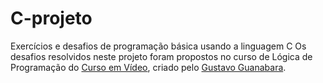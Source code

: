 # C-projeto
 Exercícios e desafios de programação básica usando a linguagem C
 Os desafios resolvidos neste projeto foram propostos no curso de Lógica de Programação do <a href="https://www.cursoemvideo.com" target="_blank">Curso em Vídeo</a>, criado pelo <a href="https://gustavoguanabara.github.io" target="_blank">Gustavo Guanabara</a>.
